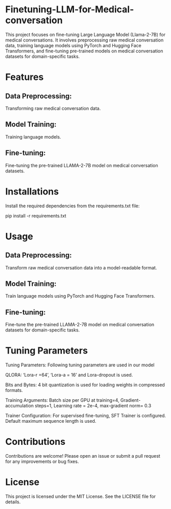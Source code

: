 # Finetuning-LLM-for-Medical-conversation
This project focuses on fine-tuning Large Language Model (Llama-2-7B) for medical conversations. It involves preprocessing raw medical conversation data, training language models using PyTorch and Hugging Face Transformers, and fine-tuning pre-trained models on medical conversation datasets for domain-specific tasks.
# Features
## Data Preprocessing: 
Transforming raw medical conversation data.
## Model Training: 
Training language models.
## Fine-tuning: 
Fine-tuning the pre-trained LLAMA-2-7B model on medical conversation datasets.
# Installations
Install the required dependencies from the requirements.txt file:

pip install -r requirements.txt
# Usage
## Data Preprocessing: 
Transform raw medical conversation data into a model-readable format.
## Model Training: 
Train language models using PyTorch and Hugging Face Transformers.
## Fine-tuning: 
Fine-tune the pre-trained LLAMA-2-7B model on medical conversation datasets for domain-specific tasks.
# Tuning Parameters
 Tuning Parameters:
Following tuning parameters are used in our model

QLORA: ‘Lora-r =64’, ‘Lora-a = 16’ and Lora-dropout is used.

Bits and Bytes: 4 bit quantization is used for loading weights in compressed formats.

Training Arguments: Batch size per GPU at training=4, Gradient-accumulation steps=1, Learning rate = 2e-4, max-gradient norm= 0.3

Trainer Configuration: For supervised fine-tuning, SFT Trainer is configured. Default maximum
sequence length is used. 
# Contributions
Contributions are welcome! Please open an issue or submit a pull request for any improvements or bug fixes.
# License
This project is licensed under the MIT License. See the LICENSE file for details.
